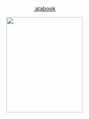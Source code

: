 <div align="center"> ‎‎‎ ‎

 
 ‎‎‎<a href="https://taiga.atabook.org"> atabook</a>   
 
 </div> 


<p align="center"> <img src="https://static.wikia.nocookie.net/unstable-universe-mc/images/1/15/Wemmbu_Skin.png/revision/latest?cb=20250123170206" width="200" height="250"> </p>
<p align="center"> 
 
